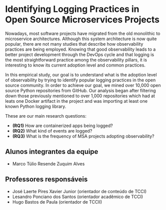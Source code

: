 # Identifying Logging Practices in Open Source Microservices Projects

Nowadays, most software projects have migrated from the old monolithic to microservice architectures.
Although this system architecture is now quite popular, there are not many studies that describe how observability practices are being employed.
Knowing that good observability leads to a better project development through the DevOps cycle and that logging is the most straightforward practice among the observability pillars, it is interesting to know its current adoption level and common practices.

In this empirical study, our goal is to understand what is the adoption level of observability by trying to identify popular logging practices in the open source community.
In order to achieve our goal, we mined over 10,000 open source Python repositories from GitHub.
Our analysis began after filtering down those previously mentioned to over 1,000 repositories which had at leats one Docker artifact in the project and was importing at least one known Python logging library.

These are our main research questions:
- **(RQ1)** How are containerized apps being logged?
- **(RQ2)** What kind of events are logged?
- **(RQ3)** What is the frequency of MSA projects adopting observability?


## Alunos integrantes da equipe

* Marco Túlio Resende Zuquim Alves

## Professores responsáveis

* José Laerte Pires Xavier Junior (orientador de conteúdo de TCCI)
* Lesandro Ponciano dos Santos (orientador acadêmico de TCCI)
* Hugo Bastos de Paula (orientador de TCCII)
